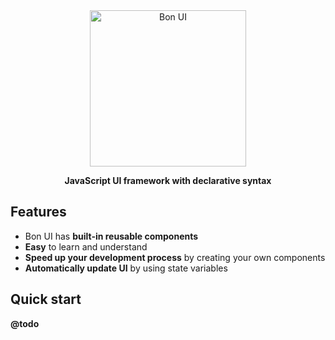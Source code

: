 <div align="center">
    <img alt="Bon UI" src="https://github.com/teplovs/bon-ui/raw/master/logo.png" width="250">
    <p>
        <strong>JavaScript UI framework with declarative syntax</strong>
    </p>
</div>

## Features

- Bon UI has __built-in reusable components__
- __Easy__ to learn and understand
- __Speed up your development process__ by creating your own components
- __Automatically update UI__ by using state variables

## Quick start

__@todo__
